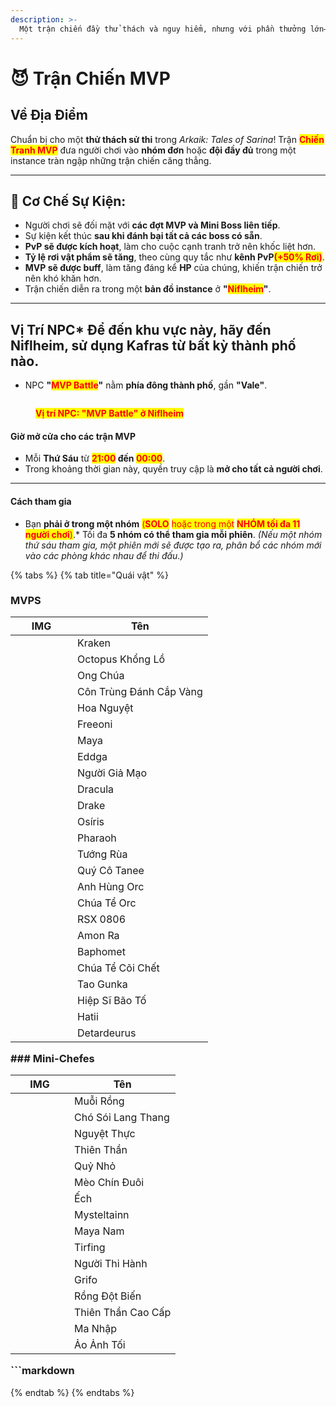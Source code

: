 ```yaml
---
description: >-
  Một trận chiến đầy thử thách và nguy hiểm, nhưng với phần thưởng lớn—bạn có đủ can đảm không?
---
```


# 😈 Trận Chiến MVP

## **Về Địa Điểm**

Chuẩn bị cho một **thử thách sử thi** trong _Arkaik: Tales of Sarina_! Trận <mark style="color:red;">**Chiến Tranh MVP**</mark> đưa người chơi vào **nhóm đơn** hoặc **đội đầy đủ** trong một instance tràn ngập những trận chiến căng thẳng.

***

## **🔷 Cơ Chế Sự Kiện:**

* Người chơi sẽ đối mặt với **các đợt MVP và Mini Boss liên tiếp**.
* Sự kiện kết thúc **sau khi đánh bại tất cả các boss có sẵn**.
* **PvP sẽ được kích hoạt**, làm cho cuộc cạnh tranh trở nên khốc liệt hơn.
* **Tỷ lệ rơi vật phẩm sẽ tăng**, theo cùng quy tắc như **kênh PvP**<mark style="color:red;">**(+50% Rơi)**</mark>.
* **MVP sẽ được buff**, làm tăng đáng kể **HP** của chúng, khiến trận chiến trở nên khó khăn hơn.
* Trận chiến diễn ra trong một **bản đồ instance** ở **"**<mark style="color:red;">**Niflheim**</mark>**"**.

***

## **Vị Trí NPC*** Để đến khu vực này, hãy đến **Niflheim**, sử dụng **Kafras** từ bất kỳ thành phố nào.
* NPC **"**<mark style="color:red;">**MVP Battle**</mark>**"** nằm **phía đông thành phố**, gần **"Vale"**.

<figure><img src="../.gitbook/assets/1.png" alt=""><figcaption><p><mark style="color:red;"><strong>Vị trí NPC: "MVP Battle" ở Niflheim</strong></mark></p></figcaption></figure>

#### **Giờ mở cửa cho các trận MVP**

* Mỗi **Thứ Sáu** từ <mark style="color:red;">**21:00**</mark>**&#x20;đến&#x20;**<mark style="color:red;">**00:00**</mark>.
* Trong khoảng thời gian này, quyền truy cập là **mở cho tất cả người chơi**.

***

#### **Cách tham gia**

* Bạn **phải ở trong một nhóm** <mark style="color:red;">(</mark><mark style="color:red;">**SOLO**</mark> <mark style="color:red;"></mark><mark style="color:red;">hoặc trong một</mark> <mark style="color:red;"></mark><mark style="color:red;">**NHÓM tối đa 11 người chơi**</mark><mark style="color:red;">)</mark>.* Tối đa **5 nhóm có thể tham gia mỗi phiên**. _(Nếu một nhóm thứ sáu tham gia, một phiên mới sẽ được tạo ra, phân bổ các nhóm mới vào các phòng khác nhau để thi đấu.)_

{% tabs %}
{% tab title="Quái vật" %}
### **MVPS**<table data-full-width="true"><thead><tr><th width="83">IMG</th><th>Tên</th></tr></thead><tbody><tr><td><img src="../.gitbook/assets/2202.png" alt=""></td><td>Kraken</td></tr><tr><td><img src="../.gitbook/assets/2194.png" alt=""></td><td>Octopus Khổng Lồ</td></tr><tr><td><img src="../.gitbook/assets/1059.png" alt=""></td><td>Ong Chúa</td></tr><tr><td><img src="../.gitbook/assets/1086.png" alt=""></td><td>Côn Trùng Đánh Cắp Vàng</td></tr><tr><td><img src="../.gitbook/assets/1150.png" alt=""></td><td>Hoa Nguyệt</td></tr><tr><td><img src="../.gitbook/assets/1159.png" alt=""></td><td>Freeoni</td></tr><tr><td><img src="../.gitbook/assets/1147.png" alt=""></td><td>Maya</td></tr><tr><td><img src="../.gitbook/assets/1115.png" alt=""></td><td>Eddga</td></tr><tr><td><img src="../.gitbook/assets/1046.png" alt=""></td><td>Người Giả Mạo</td></tr><tr><td><img src="../.gitbook/assets/1389.png" alt=""></td><td>Dracula</td></tr><tr><td><img src="../.gitbook/assets/1112.png" alt=""></td><td>Drake</td></tr><tr><td><img src="../.gitbook/assets/1038.png" alt=""></td><td>Osíris</td></tr><tr><td><img src="../.gitbook/assets/1157.png" alt=""></td><td>Pharaoh</td></tr><tr><td><img src="../.gitbook/assets/1312.png" alt=""></td><td>Tướng Rùa</td></tr><tr><td><img src="../.gitbook/assets/1688.png" alt=""></td><td>Quý Cô Tanee</td></tr><tr><td><img src="../.gitbook/assets/20571.png" alt=""></td><td>Anh Hùng Orc</td></tr><tr><td><img src="../.gitbook/assets/3902.png" alt=""></td><td>Chúa Tể Orc</td></tr><tr><td><img src="../.gitbook/assets/1623.png" alt=""></td><td>RSX 0806</td></tr><tr><td><img src="../.gitbook/assets/1511.png" alt=""></td><td>Amon Ra</td></tr><tr><td><img src="../.gitbook/assets/1039.png" alt=""></td><td>Baphomet</td></tr><tr><td><img src="../.gitbook/assets/1373.png" alt=""></td><td>Chúa Tể Cõi Chết</td></tr><tr><td><img src="../.gitbook/assets/1583.png" alt=""></td><td>Tao Gunka</td></tr><tr><td><img src="../.gitbook/assets/1251 (1).png" alt=""></td><td>Hiệp Sĩ Bão Tố</td></tr><tr><td><img src="../.gitbook/assets/1252 (1).png" alt=""></td><td>Hatii</td></tr><tr><td><img src="../.gitbook/assets/download.png" alt=""></td><td>Detardeurus</td></tr></tbody></table>### Mini-Chefes<table><thead><tr><th width="78">IMG</th><th>Tên</th></tr></thead><tbody><tr><td><img src="../.gitbook/assets/1091.png" alt=""></td><td>Muỗi Rồng</td></tr><tr><td><img src="../.gitbook/assets/1092.png" alt=""></td><td>Chó Sói Lang Thang</td></tr><tr><td><img src="../.gitbook/assets/1093.png" alt=""></td><td>Nguyệt Thực</td></tr><tr><td><img src="../.gitbook/assets/1096.png" alt=""></td><td>Thiên Thần</td></tr><tr><td><img src="../.gitbook/assets/2933.png" alt=""></td><td>Quỷ Nhỏ</td></tr><tr><td><img src="../.gitbook/assets/1307.png" alt=""></td><td>Mèo Chín Đuôi</td></tr><tr><td><img src="../.gitbook/assets/1012.png" alt=""></td><td>Ếch</td></tr><tr><td><img src="../.gitbook/assets/2041.png" alt=""></td><td>Mysteltainn</td></tr><tr><td><img src="../.gitbook/assets/1289.png" alt=""></td><td>Maya Nam</td></tr><tr><td><img src="../.gitbook/assets/1204.png" alt=""></td><td>Tirfing</td></tr><tr><td><img src="../.gitbook/assets/1205.png" alt=""></td><td>Người Thi Hành</td></tr><tr><td><img src="../.gitbook/assets/1259.png" alt=""></td><td>Grifo</td></tr><tr><td><img src="../.gitbook/assets/1262.png" alt=""></td><td>Rồng Đột Biến</td></tr><tr><td><img src="../.gitbook/assets/1388.png" alt=""></td><td>Thiên Thần Cao Cấp</td></tr><tr><td><img src="../.gitbook/assets/1120.png" alt=""></td><td>Ma Nhập</td></tr><tr><td><img src="../.gitbook/assets/1302.png" alt=""></td><td>Ảo Ảnh Tối</td></tr></tbody></table>```markdown
{% endtab %}
{% endtabs %}
```